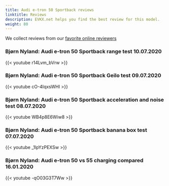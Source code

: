 ```yaml
---
title: Audi e-tron 50 Sportback reviews
linktitle: Reviews
description: EVKX.net helps you find the best review for this model. 
weight: 80
---
```

We collect reviews from our [favorite online reviewers](/guides/evreviewers/)

### Bjørn Nyland: Audi e-tron 50 Sportback range test 10.07.2020

{{< youtube r14Lvm_bVrw >}}
### Bjørn Nyland: Audi e-tron 50 Sportback Geilo test 09.07.2020

{{< youtube cO-4IqxsWHI >}}
### Bjørn Nyland: Audi e-tron 50 Sportback acceleration and noise test 08.07.2020

{{< youtube WB4p8E6Wiw8 >}}
### Bjørn Nyland: Audi e-tron 50 Sportback banana box test 07.07.2020

{{< youtube _1lpYzPEXSw >}}
### Bjørn Nyland: Audi e-tron 50 vs 55 charging compared 16.01.2020

{{< youtube -qO03G3T7Ww >}}
